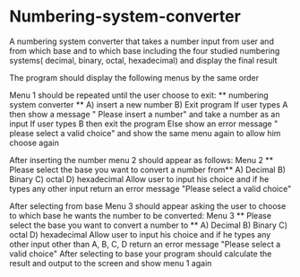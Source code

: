 # Numbering-system-converter
A numbering system converter that takes a number input from user and from which base and to which base including the four studied numbering systems( decimal, binary, octal, hexadecimal) and display the final result

The program should display the following menus by the same order

Menu 1 should be repeated until the user choose to exit:
** numbering system converter **
A) insert a new number
B) Exit program
If user types A then show a message " Please insert a number" and take a number as an input
If user types B then exit the program
Else show an error message " please select a valid choice" and show the same menu again to allow
him choose again

After inserting the number menu 2 should appear as follows:
Menu 2
** Please select the base you want to convert a number from**
A) Decimal
B) Binary
C) octal
D) hexadecimal
Allow user to input his choice and if he types any other input return an error message "Please select a
valid choice"

After selecting from base Menu 3 should appear asking the user to choose to which base he wants the
number to be converted:
Menu 3
** Please select the base you want to convert a number to **
A) Decimal
B) Binary
C) octal
D) hexadecimal
Allow user to input his choice and if he types any other input other than A, B, C, D return an error
message "Please select a valid choice"
After selecting to base your program should calculate the result and output to the screen and show
menu 1 again
